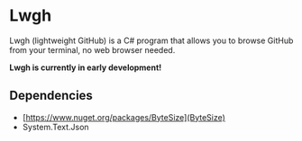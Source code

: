 
# Lwgh

Lwgh (lightweight GitHub) is a C# program that allows you to browse GitHub from your terminal, no web browser needed.

**Lwgh is currently in early development!**

## Dependencies

- [https://www.nuget.org/packages/ByteSize](ByteSize)
- System.Text.Json
